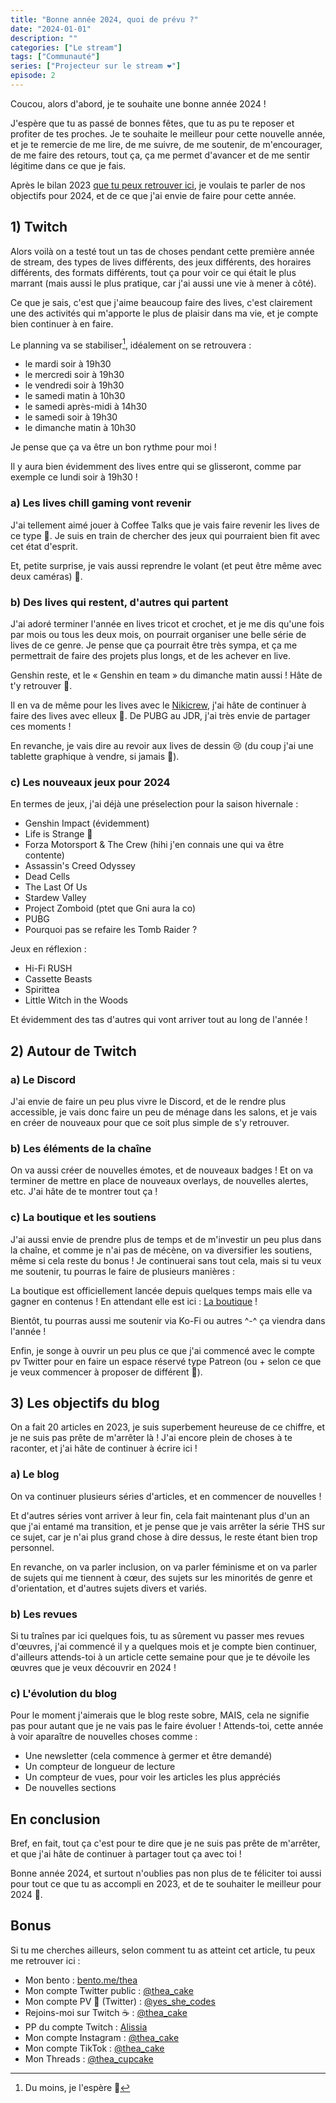 ```yaml
---
title: "Bonne année 2024, quoi de prévu ?"
date: "2024-01-01"
description: ""
categories: ["Le stream"]
tags: ["Communauté"]
series: ["Projecteur sur le stream ❤️"]
episode: 2
---
```


Coucou, alors d'abord, je te souhaite une bonne année 2024 !

J'espère que tu as passé de bonnes fêtes, que tu as pu te reposer et profiter de tes proches. Je te souhaite le meilleur pour cette nouvelle année, et je te remercie de me lire, de me suivre, de me soutenir, de m'encourager, de me faire des retours, tout ça, ça me permet d'avancer et de me sentir légitime dans ce que je fais.

Après le bilan 2023 [que tu peux retrouver ici](/posts/bilan-2023-sparkling-heart), je voulais te parler de nos objectifs pour 2024, et de ce que j'ai envie de faire pour cette année.

## 1) Twitch

Alors voilà on a testé tout un tas de choses pendant cette première année de stream, des types de lives différents, des jeux différents, des horaires différents, des formats différents, tout ça pour voir ce qui était le plus marrant (mais aussi le plus pratique, car j'ai aussi une vie à mener à côté).

Ce que je sais, c'est que j'aime beaucoup faire des lives, c'est clairement une des activités qui m'apporte le plus de plaisir dans ma vie, et je compte bien continuer à en faire.

Le planning va se stabiliser[^hope], idéalement on se retrouvera :

- le mardi soir à 19h30
- le mercredi soir à 19h30
- le vendredi soir à 19h30
- le samedi matin à 10h30
- le samedi après-midi à 14h30
- le samedi soir à 19h30
- le dimanche matin à 10h30

Je pense que ça va être un bon rythme pour moi !

Il y aura bien évidemment des lives entre qui se glisseront, comme par exemple ce lundi soir à 19h30 !

[^hope]: Du moins, je l'espère 🤞

### a) Les lives chill gaming vont revenir

J'ai tellement aimé jouer à Coffee Talks que je vais faire revenir les lives de ce type 💖. Je suis en train de chercher des jeux qui pourraient bien fit avec cet état d'esprit.

Et, petite surprise, je vais aussi reprendre le volant (et peut être même avec deux caméras) 🎥.

### b) Des lives qui restent, d'autres qui partent

J'ai adoré terminer l'année en lives tricot et crochet, et je me dis qu'une fois par mois ou tous les deux mois, on pourrait organiser une belle série de lives de ce genre. Je pense que ça pourrait être très sympa, et ça me permettrait de faire des projets plus longs, et de les achever en live.

Genshin reste, et le « Genshin en team » du dimanche matin aussi ! Hâte de t'y retrouver 💖.

Il en va de même pour les lives avec le [Nikicrew](https://www.twitch.tv/nikiunderscore), j'ai hâte de continuer à faire des lives avec elleux 💖. De PUBG au JDR, j'ai très envie de partager ces moments !

En revanche, je vais dire au revoir aux lives de dessin 😢 (du coup j'ai une tablette graphique à vendre, si jamais 💫).

### c) Les nouveaux jeux pour 2024

En termes de jeux, j'ai déjà une préselection pour la saison hivernale :
- Genshin Impact (évidemment)
- Life is Strange 💖
- Forza Motorsport & The Crew (hihi j'en connais une qui va être contente)
- Assassin's Creed Odyssey
- Dead Cells
- The Last Of Us
- Stardew Valley
- Project Zomboid (ptet que Gni aura la co)
- PUBG
- Pourquoi pas se refaire les Tomb Raider ?

Jeux en réflexion :
- Hi-Fi RUSH
- Cassette Beasts
- Spirittea
- Little Witch in the Woods

Et évidemment des tas d'autres qui vont arriver tout au long de l'année !

## 2) Autour de Twitch

### a) Le Discord

J'ai envie de faire un peu plus vivre le Discord, et de le rendre plus accessible, je vais donc faire un peu de ménage dans les salons, et je vais en créer de nouveaux pour que ce soit plus simple de s'y retrouver.

### b) Les éléments de la chaîne

On va aussi créer de nouvelles émotes, et de nouveaux badges ! Et on va terminer de mettre en place de nouveaux overlays, de nouvelles alertes, etc. J'ai hâte de te montrer tout ça !

### c) La boutique et les soutiens

J'ai aussi envie de prendre plus de temps et de m'investir un peu plus dans la chaîne, et comme je n'ai pas de mécène, on va diversifier les soutiens, même si cela reste du bonus ! Je continuerai sans tout cela, mais si tu veux me soutenir, tu pourras le faire de plusieurs manières :

La boutique est officiellement lancée depuis quelques temps mais elle va gagner en contenus ! En attendant elle est ici : [La boutique](https://theacake.live/merch) !

Bientôt, tu pourras aussi me soutenir via Ko-Fi ou autres ^-^ ça viendra dans l'année !

Enfin, je songe à ouvrir un peu plus ce que j'ai commencé avec le compte pv Twitter pour en faire un espace réservé type Patreon (ou + selon ce que je veux commencer à proposer de différent 🫢).

## 3) Les objectifs du blog

On a fait 20 articles en 2023, je suis superbement heureuse de ce chiffre, et je ne suis pas prête de m'arrêter là ! J'ai encore plein de choses à te raconter, et j'ai hâte de continuer à écrire ici !

### a) Le blog

On va continuer plusieurs séries d'articles, et en commencer de nouvelles !

Et d'autres séries vont arriver à leur fin, cela fait maintenant plus d'un an que j'ai entamé ma transition, et je pense que je vais arrêter la série THS sur ce sujet, car je n'ai plus grand chose à dire dessus, le reste étant bien trop personnel.

En revanche, on va parler inclusion, on va parler féminisme et on va parler de sujets qui me tiennent à cœur, des sujets sur les minorités de genre et d'orientation, et d'autres sujets divers et variés.

### b) Les revues

Si tu traînes par ici quelques fois, tu as sûrement vu passer mes revues d'œuvres, j'ai commencé il y a quelques mois et je compte bien continuer, d'ailleurs attends-toi à un article cette semaine pour que je te dévoile les œuvres que je veux découvrir en 2024 !

### c) L'évolution du blog

Pour le moment j'aimerais que le blog reste sobre, MAIS, cela ne signifie pas pour autant que je ne vais pas le faire évoluer ! Attends-toi, cette année à voir aparaître de nouvelles choses comme :
- Une newsletter (cela commence à germer et être demandé)
- Un compteur de longueur de lecture
- Un compteur de vues, pour voir les articles les plus appréciés
- De nouvelles sections

## En conclusion

Bref, en fait, tout ça c'est pour te dire que je ne suis pas prête de m'arrêter, et que j'ai hâte de continuer à partager tout ça avec toi !

Bonne année 2024, et surtout n'oublies pas non plus de te féliciter toi aussi pour tout ce que tu as accompli en 2023, et de te souhaiter le meilleur pour 2024 💖.

## Bonus

Si tu me cherches ailleurs, selon comment tu as atteint cet article, tu peux me retrouver ici :

- Mon bento : [bento.me/thea](https://bento.me/thea)
- Mon compte Twitter public : [@thea_cake](https://twitter.com/thea_cake)
- Mon compte PV 🔞 (Twitter) : [@yes_she_codes](https://twitter.com/yes_she_codes)
- Rejoins-moi sur Twitch ☕️ : [@thea_cake](https://www.twitch.tv/thea_cake)
- PP du compte Twitch : [Alissia](https://www.instagram.com/pencil_queen_reborn/)
- Mon compte Instagram : [@thea_cake](https://www.instagram.com/thea_cupcake/)
- Mon compte TikTok : [@thea_cake](https://www.tiktok.com/@thea_cake)
- Mon Threads : [@thea_cupcake](https://www.threads.net/@thea_cupcake)
